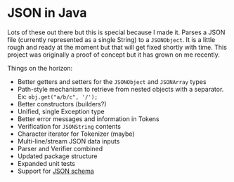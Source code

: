 # JSON in Java
Lots of these out there but this is special because I made it.
Parses a JSON file (currently represented as a single String) to a `JSONObject`.
It is a little rough and ready at the moment but that will get fixed shortly with time.
This project was originally a proof of concept but it has grown on me recently.

Things on the horizon:

- Better getters and setters for the `JSONObject` and `JSONArray` types
- Path-style mechanism to retrieve from nested objects with a separator. Ex: `obj.get("a/b/c", '/');`
- Better constructors (builders?)
- Unified, single Exception type
- Better error messages and information in Tokens
- Verification for `JSONString` contents
- Character iterator for Tokenizer (maybe)
- Multi-line/stream JSON data inputs
- Parser and Verifier combined
- Updated package structure
- Expanded unit tests
- Support for [JSON schema](https://json-schema.org/)

